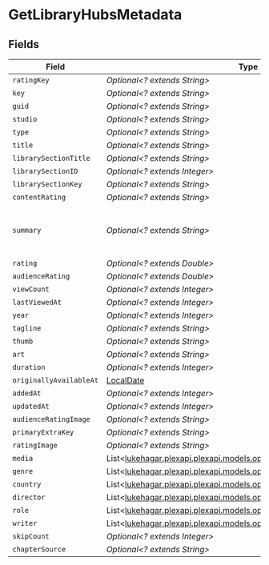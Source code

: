 # GetLibraryHubsMetadata


## Fields

| Field                                                                                                                                                                                                      | Type                                                                                                                                                                                                       | Required                                                                                                                                                                                                   | Description                                                                                                                                                                                                | Example                                                                                                                                                                                                    |
| ---------------------------------------------------------------------------------------------------------------------------------------------------------------------------------------------------------- | ---------------------------------------------------------------------------------------------------------------------------------------------------------------------------------------------------------- | ---------------------------------------------------------------------------------------------------------------------------------------------------------------------------------------------------------- | ---------------------------------------------------------------------------------------------------------------------------------------------------------------------------------------------------------- | ---------------------------------------------------------------------------------------------------------------------------------------------------------------------------------------------------------- |
| `ratingKey`                                                                                                                                                                                                | *Optional<? extends String>*                                                                                                                                                                               | :heavy_minus_sign:                                                                                                                                                                                         | N/A                                                                                                                                                                                                        | 14944                                                                                                                                                                                                      |
| `key`                                                                                                                                                                                                      | *Optional<? extends String>*                                                                                                                                                                               | :heavy_minus_sign:                                                                                                                                                                                         | N/A                                                                                                                                                                                                        | /library/metadata/14944                                                                                                                                                                                    |
| `guid`                                                                                                                                                                                                     | *Optional<? extends String>*                                                                                                                                                                               | :heavy_minus_sign:                                                                                                                                                                                         | N/A                                                                                                                                                                                                        | plex://movie/5d77686eeb5d26001f1eb339                                                                                                                                                                      |
| `studio`                                                                                                                                                                                                   | *Optional<? extends String>*                                                                                                                                                                               | :heavy_minus_sign:                                                                                                                                                                                         | N/A                                                                                                                                                                                                        | Walt Disney Animation Studios                                                                                                                                                                              |
| `type`                                                                                                                                                                                                     | *Optional<? extends String>*                                                                                                                                                                               | :heavy_minus_sign:                                                                                                                                                                                         | N/A                                                                                                                                                                                                        | movie                                                                                                                                                                                                      |
| `title`                                                                                                                                                                                                    | *Optional<? extends String>*                                                                                                                                                                               | :heavy_minus_sign:                                                                                                                                                                                         | N/A                                                                                                                                                                                                        | Tangled                                                                                                                                                                                                    |
| `librarySectionTitle`                                                                                                                                                                                      | *Optional<? extends String>*                                                                                                                                                                               | :heavy_minus_sign:                                                                                                                                                                                         | N/A                                                                                                                                                                                                        | Movies                                                                                                                                                                                                     |
| `librarySectionID`                                                                                                                                                                                         | *Optional<? extends Integer>*                                                                                                                                                                              | :heavy_minus_sign:                                                                                                                                                                                         | N/A                                                                                                                                                                                                        | 1                                                                                                                                                                                                          |
| `librarySectionKey`                                                                                                                                                                                        | *Optional<? extends String>*                                                                                                                                                                               | :heavy_minus_sign:                                                                                                                                                                                         | N/A                                                                                                                                                                                                        | /library/sections/1                                                                                                                                                                                        |
| `contentRating`                                                                                                                                                                                            | *Optional<? extends String>*                                                                                                                                                                               | :heavy_minus_sign:                                                                                                                                                                                         | N/A                                                                                                                                                                                                        | PG                                                                                                                                                                                                         |
| `summary`                                                                                                                                                                                                  | *Optional<? extends String>*                                                                                                                                                                               | :heavy_minus_sign:                                                                                                                                                                                         | N/A                                                                                                                                                                                                        | The magically long-haired Rapunzel has spent her entire life in a tower, but now that a runaway thief has stumbled upon her, she is about to discover the world for the first time, and who she really is. |
| `rating`                                                                                                                                                                                                   | *Optional<? extends Double>*                                                                                                                                                                               | :heavy_minus_sign:                                                                                                                                                                                         | N/A                                                                                                                                                                                                        | 8.9                                                                                                                                                                                                        |
| `audienceRating`                                                                                                                                                                                           | *Optional<? extends Double>*                                                                                                                                                                               | :heavy_minus_sign:                                                                                                                                                                                         | N/A                                                                                                                                                                                                        | 8.7                                                                                                                                                                                                        |
| `viewCount`                                                                                                                                                                                                | *Optional<? extends Integer>*                                                                                                                                                                              | :heavy_minus_sign:                                                                                                                                                                                         | N/A                                                                                                                                                                                                        | 1                                                                                                                                                                                                          |
| `lastViewedAt`                                                                                                                                                                                             | *Optional<? extends Integer>*                                                                                                                                                                              | :heavy_minus_sign:                                                                                                                                                                                         | N/A                                                                                                                                                                                                        | 1704936047                                                                                                                                                                                                 |
| `year`                                                                                                                                                                                                     | *Optional<? extends Integer>*                                                                                                                                                                              | :heavy_minus_sign:                                                                                                                                                                                         | N/A                                                                                                                                                                                                        | 2010                                                                                                                                                                                                       |
| `tagline`                                                                                                                                                                                                  | *Optional<? extends String>*                                                                                                                                                                               | :heavy_minus_sign:                                                                                                                                                                                         | N/A                                                                                                                                                                                                        | They're taking adventure to new lengths.                                                                                                                                                                   |
| `thumb`                                                                                                                                                                                                    | *Optional<? extends String>*                                                                                                                                                                               | :heavy_minus_sign:                                                                                                                                                                                         | N/A                                                                                                                                                                                                        | /library/metadata/14944/thumb/1705739847                                                                                                                                                                   |
| `art`                                                                                                                                                                                                      | *Optional<? extends String>*                                                                                                                                                                               | :heavy_minus_sign:                                                                                                                                                                                         | N/A                                                                                                                                                                                                        | /library/metadata/14944/art/1705739847                                                                                                                                                                     |
| `duration`                                                                                                                                                                                                 | *Optional<? extends Integer>*                                                                                                                                                                              | :heavy_minus_sign:                                                                                                                                                                                         | N/A                                                                                                                                                                                                        | 6017237                                                                                                                                                                                                    |
| `originallyAvailableAt`                                                                                                                                                                                    | [LocalDate](https://docs.oracle.com/javase/8/docs/api/java/time/LocalDate.html)                                                                                                                            | :heavy_minus_sign:                                                                                                                                                                                         | N/A                                                                                                                                                                                                        | 2010-11-24 00:00:00 +0000 UTC                                                                                                                                                                              |
| `addedAt`                                                                                                                                                                                                  | *Optional<? extends Integer>*                                                                                                                                                                              | :heavy_minus_sign:                                                                                                                                                                                         | N/A                                                                                                                                                                                                        | 1589412494                                                                                                                                                                                                 |
| `updatedAt`                                                                                                                                                                                                | *Optional<? extends Integer>*                                                                                                                                                                              | :heavy_minus_sign:                                                                                                                                                                                         | N/A                                                                                                                                                                                                        | 1705739847                                                                                                                                                                                                 |
| `audienceRatingImage`                                                                                                                                                                                      | *Optional<? extends String>*                                                                                                                                                                               | :heavy_minus_sign:                                                                                                                                                                                         | N/A                                                                                                                                                                                                        | rottentomatoes://image.rating.upright                                                                                                                                                                      |
| `primaryExtraKey`                                                                                                                                                                                          | *Optional<? extends String>*                                                                                                                                                                               | :heavy_minus_sign:                                                                                                                                                                                         | N/A                                                                                                                                                                                                        | /library/metadata/14952                                                                                                                                                                                    |
| `ratingImage`                                                                                                                                                                                              | *Optional<? extends String>*                                                                                                                                                                               | :heavy_minus_sign:                                                                                                                                                                                         | N/A                                                                                                                                                                                                        | rottentomatoes://image.rating.ripe                                                                                                                                                                         |
| `media`                                                                                                                                                                                                    | List<[lukehagar.plexapi.plexapi.models.operations.GetLibraryHubsMedia](../../models/operations/GetLibraryHubsMedia.md)>                                                                                    | :heavy_minus_sign:                                                                                                                                                                                         | N/A                                                                                                                                                                                                        |                                                                                                                                                                                                            |
| `genre`                                                                                                                                                                                                    | List<[lukehagar.plexapi.plexapi.models.operations.GetLibraryHubsGenre](../../models/operations/GetLibraryHubsGenre.md)>                                                                                    | :heavy_minus_sign:                                                                                                                                                                                         | N/A                                                                                                                                                                                                        |                                                                                                                                                                                                            |
| `country`                                                                                                                                                                                                  | List<[lukehagar.plexapi.plexapi.models.operations.GetLibraryHubsCountry](../../models/operations/GetLibraryHubsCountry.md)>                                                                                | :heavy_minus_sign:                                                                                                                                                                                         | N/A                                                                                                                                                                                                        |                                                                                                                                                                                                            |
| `director`                                                                                                                                                                                                 | List<[lukehagar.plexapi.plexapi.models.operations.GetLibraryHubsDirector](../../models/operations/GetLibraryHubsDirector.md)>                                                                              | :heavy_minus_sign:                                                                                                                                                                                         | N/A                                                                                                                                                                                                        |                                                                                                                                                                                                            |
| `role`                                                                                                                                                                                                     | List<[lukehagar.plexapi.plexapi.models.operations.GetLibraryHubsRole](../../models/operations/GetLibraryHubsRole.md)>                                                                                      | :heavy_minus_sign:                                                                                                                                                                                         | N/A                                                                                                                                                                                                        |                                                                                                                                                                                                            |
| `writer`                                                                                                                                                                                                   | List<[lukehagar.plexapi.plexapi.models.operations.GetLibraryHubsWriter](../../models/operations/GetLibraryHubsWriter.md)>                                                                                  | :heavy_minus_sign:                                                                                                                                                                                         | N/A                                                                                                                                                                                                        |                                                                                                                                                                                                            |
| `skipCount`                                                                                                                                                                                                | *Optional<? extends Integer>*                                                                                                                                                                              | :heavy_minus_sign:                                                                                                                                                                                         | N/A                                                                                                                                                                                                        | 1                                                                                                                                                                                                          |
| `chapterSource`                                                                                                                                                                                            | *Optional<? extends String>*                                                                                                                                                                               | :heavy_minus_sign:                                                                                                                                                                                         | N/A                                                                                                                                                                                                        | media                                                                                                                                                                                                      |